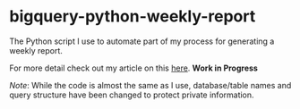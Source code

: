 # bigquery-python-weekly-report

The Python script I use to automate part of my process for generating a weekly report. 

For more detail check out my article on this [here](). **Work in Progress**

*Note*: While the code is almost the same as I use, database/table names and query structure have been changed to protect private information. 
